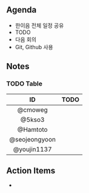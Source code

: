## Agenda
- 한이음 전체 일정 공유
- TODO
- 다음 회의
- Git, Github 사용

## Notes
### TODO Table

|ID|TODO|
|:---:|---|
|@cmoweg||
|@5kso3||
|@Hamtoto||
|@seojeongyoon||
|@youjin1137 ||

## Action Items
- 

